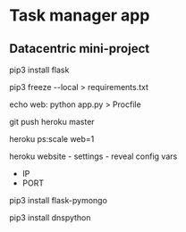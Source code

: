# Task manager app
## Datacentric mini-project

pip3 install flask

pip3 freeze --local > requirements.txt

echo web: python app.py > Procfile

git push heroku master

heroku ps:scale web=1

heroku website - settings - reveal config vars
- IP
- PORT

pip3 install flask-pymongo

pip3 install dnspython